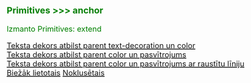 ### Primitives >>> anchor

Izmanto Primitives:
extend

<html>
<style>
  body{
    font-size: 20px;
    color: green;
  }
</style>

<a class="anchor" href="#">Teksta dekors atbilst parent text-decoration un color</a>
<br>
<a class="anchor_underline" href="#">Teksta dekors atbilst parent color un pasvītrojums</a>
<br>
<a class="anchor_underline_dash" href="#">Teksta dekors atbilst parent color un pasvītrojums ar raustītu līniju</a>
<br>
<a class="anchor_underline--main" href="#">Biežāk lietotais</a>
<a href="#">Noklusētais</a>
</html>
